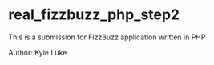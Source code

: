 # real_fizzbuzz_php_step2
This is a submission for FizzBuzz application written in PHP

Author: Kyle Luke